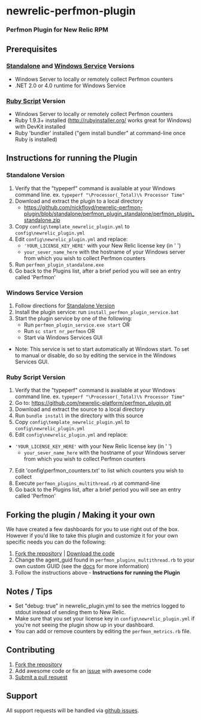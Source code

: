 newrelic-perfmon-plugin
================================

### Perfmon Plugin for New Relic RPM

Prerequisites
--------------------

### [Standalone](README.md#standalone-version) and [Windows Service](README.md#windows-service-version) Versions
* Windows Server to locally or remotely collect Perfmon counters
* .NET 2.0 or 4.0 runtime for Windows Service

### [Ruby Script](README.md#ruby-script-version) Version
* Windows Server to locally or remotely collect Perfmon counters
* Ruby 1.9.3+ installed (http://rubyinstaller.org/ works great for Windows) with DevKit installed
* Ruby 'bundler' installed ("gem install bundler" at command-line once Ruby is installed)

Instructions for running the Plugin
--------------------

### Standalone Version
1. Verify that the "typeperf" command is available at your Windows command line. ex. `typeperf "\Processor(_Total)\% Processor Time"`
2. Download and extract the plugin to a local directory
	* https://github.com/nickfloyd/newrelic-perfmon-plugin/blob/standalone/perfmon_plugin_standalone/perfmon_plugin_standalone.zip
3. Copy `config\template_newrelic_plugin.yml` to `config\newrelic_plugin.yml`
4. Edit `config\newrelic_plugin.yml` and replace:
  	* `'YOUR_LICENSE_KEY_HERE'` with your New Relic license key (in ' ')
	* `your_sever_name_here` with the hostname of your Windows server from which you wish to collect Perfmon counters
5. Run `perfmon_plugin_standalone.exe`
6. Go back to the Plugins list, after a brief period you will see an entry called 'Perfmon'

### Windows Service Version
1. Follow directions for [Standalone Version](README.md#standalone-version)
2. Install the plugin service: run `install_perfmon_plugin_service.bat`
3. Start the plugin service by one of the following:
	* Run `perfmon_plugin_service.exe start` OR 
	* Run `sc start nr_perfmon` OR 
	* Start via Windows Services GUI
* Note: This service is set to start automatically at Windows start. To set to manual or disable, do so by editing the service in the Windows Services GUI.

### Ruby Script Version
1. Verify that the "typeperf" command is available at your Windows command line. ex. `typeperf "\Processor(_Total)\% Processor Time"`
2. Go to: https://github.com/newrelic-platform/perfmon_plugin.git
3. Download and extract the source to a local directory
4. Run `bundle install` in the directory with this source
5. Copy `config\template_newrelic_plugin.yml` to `config\newrelic_plugin.yml`
6. Edit `config\newrelic_plugin.yml` and replace:
  * `'YOUR_LICENSE_KEY_HERE'` with your New Relic license key (in ' ')
	* `your_sever_name_here` with the hostname of your Windows server from which you wish to collect Perfmon counters
7. Edit 'config\perfmon_counters.txt' to list which counters you wish to collect
8. Execute `perfmon_plugins_multithread.rb` at command-line
9. Go back to the Plugins list, after a brief period you will see an entry called 'Perfmon'

Forking the plugin / Making it your own
--------------------

We have created a few dashboards for you to use right out of the box.  However if you'd like to take this plugin and customize it for your own specific needs you can do the following:

1. [Fork the repository](https://help.github.com/articles/fork-a-repo) | [Download the code](https://github.com/nickfloyd/newrelic-perfmon-plugin/archive/master.zip)
2. Change the agent_guid found in `perfmon_plugins_multithread.rb` to your own custom GUID (see the [docs](https://newrelic.com/docs/plugin-dev/the-parts-of-a-plugin#guid) for more information)
3. Follow the instructions above - **Instructions for running the Plugin**

Notes / Tips
--------------------

* Set "debug: true" in newrelic_plugin.yml to see the metrics logged to stdout instead of sending them to New Relic.
* Make sure that you set your license key in `config\newrelic_plugin.yml` if you're not seeing the plugin show up in your dashboard.
* You can add or remove counters by editing the `perfmon_metrics.rb` file.

Contributing
--------------------
1. [Fork the repository](https://help.github.com/articles/fork-a-repo)
2. Add awesome code or fix an [issue](https://github.com/nickfloyd/newrelic-perfmon-plugin/issues) with awesome code
3. [Submit a pull request](https://github.com/nickfloyd/newrelic-perfmon-plugin/pulls)

Support
--------------------

All support requests will be handled via [github issues](https://github.com/nickfloyd/newrelic-perfmon-plugin/issues).
